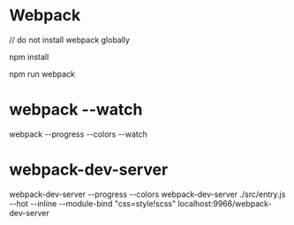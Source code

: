 # Webpack

// do not install webpack globally


npm install

npm run webpack



# webpack --watch
webpack --progress --colors --watch



# webpack-dev-server
webpack-dev-server --progress --colors
webpack-dev-server ./src/entry.js --hot --inline --module-bind "css=style\!scss"
localhost:9966/webpack-dev-server

